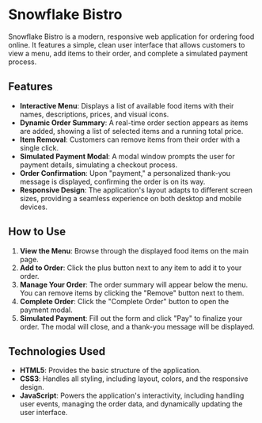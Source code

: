 # Snowflake Bistro

Snowflake Bistro is a modern, responsive web application for ordering food online. It features a simple, clean user interface that allows customers to view a menu, add items to their order, and complete a simulated payment process.

## Features

- **Interactive Menu**: Displays a list of available food items with their names, descriptions, prices, and visual icons.
- **Dynamic Order Summary**: A real-time order section appears as items are added, showing a list of selected items and a running total price.
- **Item Removal**: Customers can remove items from their order with a single click.
- **Simulated Payment Modal**: A modal window prompts the user for payment details, simulating a checkout process.
- **Order Confirmation**: Upon "payment," a personalized thank-you message is displayed, confirming the order is on its way.
- **Responsive Design**: The application's layout adapts to different screen sizes, providing a seamless experience on both desktop and mobile devices.

## How to Use

1.  **View the Menu**: Browse through the displayed food items on the main page.
2.  **Add to Order**: Click the plus button next to any item to add it to your order.
3.  **Manage Your Order**: The order summary will appear below the menu. You can remove items by clicking the "Remove" button next to them.
4.  **Complete Order**: Click the "Complete Order" button to open the payment modal.
5.  **Simulated Payment**: Fill out the form and click "Pay" to finalize your order. The modal will close, and a thank-you message will be displayed.

## Technologies Used

- **HTML5**: Provides the basic structure of the application.
- **CSS3**: Handles all styling, including layout, colors, and the responsive design.
- **JavaScript**: Powers the application's interactivity, including handling user events, managing the order data, and dynamically updating the user interface.